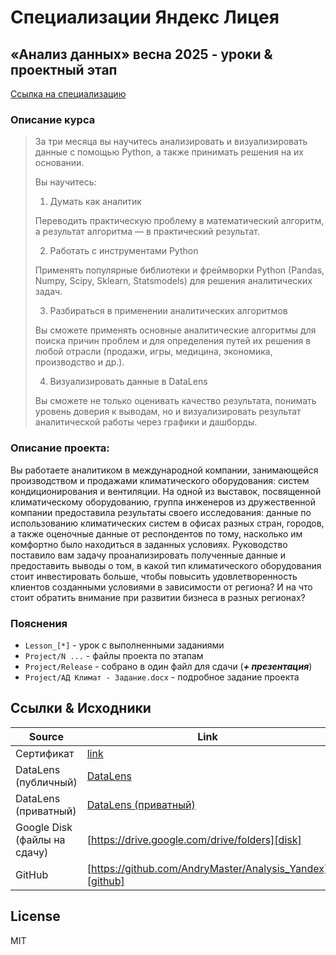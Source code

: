 # Специализации Яндекс Лицея
## «Анализ данных» весна 2025 - уроки & проектный этап

[Ссылка на специализацию][intensive]

### Описание курса

> За три месяца вы научитесь анализировать и визуализировать данные с помощью Python,
> а также принимать решения на их основании.
>
> Вы научитесь:
> 
> 1) Думать как аналитик
> 
> Переводить практическую проблему в математический алгоритм,
> а результат алгоритма — в практический результат.
> 
> 2) Работать с инструментами Python
> 
> Применять популярные библиотеки и фреймворки Python 
> (Pandas, Numpy, Scipy, Sklearn, Statsmodels) для решения аналитических задач.
> 
> 3) Разбираться в применении аналитических алгоритмов
> 
> Вы сможете применять основные аналитические алгоритмы
> для поиска причин проблем и для определения путей их решения
> в любой отрасли (продажи, игры, медицина, экономика, производство и др.).
> 
> 4) Визуализировать данные в DataLens
> 
> Вы сможете не только оценивать качество результата,
> понимать уровень доверия к выводам, но и визуализировать результат
> аналитической работы через графики и дашборды.


### Описание проекта:

Вы работаете аналитиком в международной компании, занимающейся
производством и продажами климатического оборудования:
систем кондиционирования и вентиляции. На одной из выставок,
посвященной климатическому оборудованию,
группа инженеров из дружественной компании предоставила результаты своего исследования:
данные по использованию климатических систем в офисах 
разных стран, городов, а также оценочные данные от респондентов по тому,
насколько им комфортно было находиться в заданных условиях.
Руководство поставило вам задачу проанализировать полученные данные и предоставить выводы о том,
в какой тип климатического оборудования стоит инвестировать больше,
чтобы повысить удовлетворенность клиентов созданными условиями в зависимости от региона?
И на что стоит обратить внимание при развитии бизнеса в разных регионах?

### Пояснения

- `Lesson_[*]` - урок с выполненными заданиями
- `Project/N ...` - файлы проекта по этапам
- `Project/Release` - собрано в один файл для сдачи (***+ презентация***)
- `Project/АД Климат - Задание.docx` - подробное задание проекта

## Ссылки & Исходники

| Source                       | Link                                                     |
|------------------------------|----------------------------------------------------------|
| Сертификат                   | [link][certificate]                                      |
| DataLens (публичный)         | [DataLens][datalens]                                     |
| DataLens (приватный)         | [DataLens (приватный)][datalens_private]                 |
| Google Disk (файлы на сдачу) | [https://drive.google.com/drive/folders][disk]           |
| GitHub                       | [https://github.com/AndryMaster/Analysis_Yandex][github] |

## License
MIT


   [intensive]: <https://lyceum.yandex.ru/data-analysis>
   [datalens]: <https://datalens.yandex/dn858tj881luz>
   [datalens_private]: <https://datalens.yandex/dn858tj881luz>
   [disk]: <https://drive.google.com/drive/folders/1CmsKOrducdkW6XQFM4JrdP6FYzOqH3Yb>
   [github]: <https://github.com/AndryMaster/Analysis_Yandex>
   [certificate]: <https://github.com/AndryMaster/Analysis_Yandex/tree/master/certificate.pdf>
